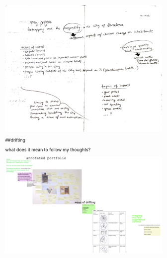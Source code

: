 
# 

![](mindmap.jpeg)

##drifting

what does it mean to follow my thoughts?


![](drifting.png)

 

 
